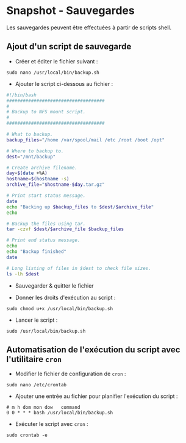 # Snapshot - Sauvegardes

Les sauvegardes peuvent être effectuées à partir de scripts shell.

## Ajout d'un script de sauvegarde

* Créer et éditer le fichier suivant :

```shell
sudo nano /usr/local/bin/backup.sh
```

* Ajouter le script ci-dessous au fichier :

```bash
#!/bin/bash
####################################
#
# Backup to NFS mount script.
#
####################################

# What to backup. 
backup_files="/home /var/spool/mail /etc /root /boot /opt"

# Where to backup to.
dest="/mnt/backup"

# Create archive filename.
day=$(date +%A)
hostname=$(hostname -s)
archive_file="$hostname-$day.tar.gz"

# Print start status message.
date
echo "Backing up $backup_files to $dest/$archive_file"
echo

# Backup the files using tar.
tar -czvf $dest/$archive_file $backup_files

# Print end status message.
echo
echo "Backup finished"
date

# Long listing of files in $dest to check file sizes.
ls -lh $dest
```

* Sauvegarder & quitter le fichier

* Donner les droits d'exécution au script :

```shell
sudo chmod u+x /usr/local/bin/backup.sh
```

* Lancer le script :

```shell
sudo /usr/local/bin/backup.sh
```

## Automatisation de l'exécution du script avec l'utilitaire `cron`

* Modifier le fichier de configuration de `cron` :

```shell
sudo nano /etc/crontab
```

* Ajouter une entrée au fichier pour planifier l'exécution du script :

```shell
# m h dom mon dow   command
0 0 * * * bash /usr/local/bin/backup.sh
```

* Exécuter le script avec `cron` :

```shell
sudo crontab -e
```
